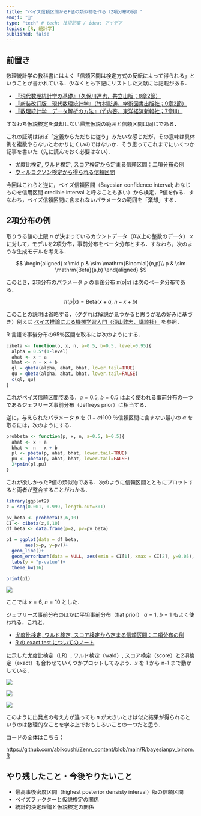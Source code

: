 ```yaml
---
title: "ベイズ信頼区間からP値の類似物を作る（2項分布の例）"
emoji: "🙆"
type: "tech" # tech: 技術記事 / idea: アイデア
topics: [R, 統計学]
published: false
---
```


## 前置き

数理統計学の教科書にはよく「信頼区間は検定方式の反転によって得られる」ということが書かれている．少なくとも下記にリストした文献には記載がある．

- [『現代数理統計学の基礎』（久保川達也，共立出版；8章2節）](https://www.kyoritsu-pub.co.jp/book/b10003681.html) 
- [『新装改訂版　現代数理統計学』（竹村彰通，学術図書出版社；9章2節）](https://www.gakujutsu.co.jp/product/978-4-7806-0860-1/)
- [『数理統計学　データ解析の方法』（竹内啓，東洋経済新報社；7章Ⅲ）](https://books.google.co.jp/books/about/数理統計学.html?id=fSo8DwAAQBAJ&redir_esc=y)

すなわち仮説検定を棄却しない帰無仮説の範囲と信頼区間は同じである．

これの証明はほぼ「定義からただちに従う」みたいな感じだが，その意味は具体例を複数やらないとわかりにくいのではないか．そう思ってこれまでにいくつか記事を書いた（先に読んでおく必要はない）．

- [尤度比検定, ワルド検定, スコア検定から定まる信頼区間：二項分布の例](https://zenn.dev/abe2/articles/lr_wald_score_binom)
- [ウィルコクソン検定から得られる信頼区間](https://zenn.dev/abe2/articles/7a4a36c5d27b0d)

今回はこれらと逆に，ベイズ信頼区間（Bayesian confidence interval; おなじものを信用区間 credible interval と呼ぶことも多い）から検定，P値を作る．すなわち，ベイズ信頼区間に含まれないパラメータの範囲を「棄却」する．

## 2項分布の例

取りうる値の上限 $n$ が決まっているカウントデータ（0以上の整数のデータ） $x$ に対して，モデルを2項分布，事前分布をベータ分布とする．すなわち，次のような生成モデルを考える．

$$
\begin{aligned}
x \mid p & \sim \mathrm{Binomial}(n,p)\\
p & \sim \mathrm{Beta}(a,b)
\end{aligned}
$$

このとき，2項分布のパラメータ $p$ の事後分布 $\pi(p|x)$ は次のベータ分布である．

$$
\pi(p|x) = \mathrm{Beta}(x+a,\  n-x+b)
$$

このことの説明は省略する．（ググれば解説が見つかると思うが私の好みに基づき）例えば [ベイズ推論による機械学習入門（須山敦志，講談社）](https://www.kspub.co.jp/book/detail/1538320.html) を参照．

R 言語で事後分布の95％区間を取るには次のようにする．

```r
cibeta <- function(p, x, n, a=0.5, b=0.5, level=0.95){
  alpha = 0.5*(1-level)
  ahat <- x + a
  bhat <- n - x + b
  ql = qbeta(alpha, ahat, bhat, lower.tail=TRUE)
  qu = qbeta(alpha, ahat, bhat, lower.tail=FALSE)
  c(ql, qu)
}
```

これがベイズ信頼区間である．$a=0.5$, $b=0.5$ はよく使われる事前分布の一つであるジェフリーズ事前分布（Jeffreys prior）に相当する．

逆に，与えられたパラメータ $p$ を $(1-\alpha) 100$ ％信頼区間に含まない最小の $\alpha$ を取るには，次のようにする．

```r
probbeta <- function(p, x, n, a=0.5, b=0.5){
  ahat <- x + a
  bhat <- n - x + b
  pl <- pbeta(p, ahat, bhat, lower.tail=TRUE)
  pu <- pbeta(p, ahat, bhat, lower.tail=FALSE)
  2*pmin(pl,pu)
}
```

これが欲しかったP値の類似物である．次のように信頼区間とともにプロットすると両者が整合することがわかる．

```r
library(ggplot2)
z = seq(0.001, 0.999, length.out=301)

pv_beta <- probbeta(z,6,10)
CI <- cibeta(z,6,10)
df_beta <- data.frame(p=z, pv=pv_beta)

p1 = ggplot(data = df_beta, 
       aes(x=p, y=pv))+
  geom_line()+
  geom_errorbarh(data = NULL, aes(xmin = CI[1], xmax = CI[2], y=0.05), height=0.03, colour="cornflowerblue")+
  labs(y = "p-value")+
  theme_bw(16)

print(p1)
```

![](/images/bayesianpv_binom/ciplot.png)

ここでは $x=6$, $n=10$ とした．

ジェフリーズ事前分布のほかに平坦事前分布（flat prior） $a=1$, $b=1$ もよく使われる．これと，

- [尤度比検定, ワルド検定, スコア検定から定まる信頼区間：二項分布の例](https://zenn.dev/abe2/articles/lr_wald_score_binom)
- [R の exact test についてのノート](https://zenn.dev/abe2/articles/exact_tests_r)

に示した尤度比検定（LR）, ワルド検定（wald）, スコア検定（score）と2項検定（exact）も合わせていくつかプロットしてみよう．$x$ を 1 から n-1 まで動かしている．

![](/images/bayesianpv_binom/pvalfun1.gif)

![](/images/bayesianpv_binom/pvalfun2.gif)

![](/images/bayesianpv_binom/pvalfun3.gif)

このように出発点の考え方が違っても $n$ が大きいときは似た結果が得られるというのは数理的なことを学ぶ上でおもしろいことの一つだと思う．

コードの全体はこちら：

https://github.com/abikoushi/Zenn_content/blob/main/R/bayesianpv_binom.R

## やり残したこと・今後やりたいこと

- 最高事後密度区間（highest posterior densisty interval）版の信頼区間
- ベイズファクターと仮説検定の関係
- 統計的決定理論と仮説検定の関係
